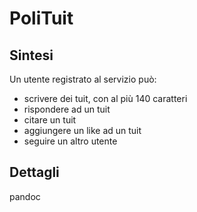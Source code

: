# PoliTuit

## Sintesi

Un utente registrato al servizio può:

- scrivere dei tuit, con al più 140 caratteri 
- rispondere ad un tuit
- citare un tuit
- aggiungere un like ad un tuit
- seguire un altro utente

## Dettagli

pandoc
